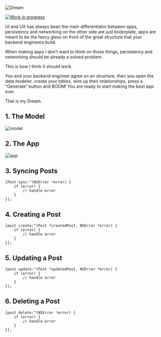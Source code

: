 ![Dream](https://github.com/NSElvis/Dream/blob/master/Images/cover-v1.png)

[![Work in progress](https://img.shields.io/badge/status-work%20in%20progress-blue.svg)](https://github.com/NSElvis/Dream)

UI and UX has always been the main differentiator between apps, persistency and networking on the other side are just boilerplate, apps are meant to be the fancy glass on front of the great structure that your backend engineers build.

When making apps I don’t want to think on those things, persistency and networking should be already a solved problem.

This is how I think it should work.

You and your backend engineer agree on an structure, then you open the data modeler, create your tables, wire up their relationships, press a “Generate” button and BOOM! You are ready to start making the best app ever.

That is my Dream.

## 1. The Model

![model](https://github.com/NSElvis/Dream/blob/master/Images/model-v7.png)

## 2. The App

![app](https://github.com/NSElvis/Dream/blob/master/Images/app-v3.png)

## 3. Syncing Posts

```objc
[Post sync:^(NSError *error) {
    if (error) {
        // handle error
    }
}];
```

## 4. Creating a Post

```objc
[post create:^(Post *createdPost, NSError *error) {
    if (error) {
        // handle error
    }
}];
```

## 5. Updating a Post

```objc
[post update:^(Post *updatedPost, NSError *error) {
    if (error) {
        // handle error
    }
}];
```

## 6. Deleting a Post

```objc
[post delete:^(NSError *error) {
    if (error) {
        // handle error
    }
}];
```
